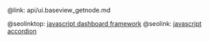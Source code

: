 @link: api/ui.baseview_getnode.md

@seolinktop: [javascript dashboard framework](https://webix.com)
@seolink: [javascript accordion](https://webix.com/widget/accordion/)